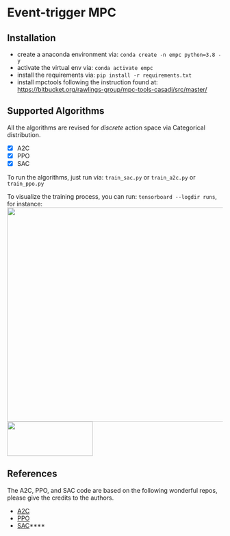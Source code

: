 # Event-trigger MPC

## Installation
- create a anaconda environment via: `conda create -n empc python=3.8 -y`
- activate the virtual env via: `conda activate empc`
- install the requirements via: `pip install -r requirements.txt`
- install mpctools following the instruction found at: https://bitbucket.org/rawlings-group/mpc-tools-casadi/src/master/


## Supported Algorithms
All the algorithms are revised for *discrete* action space via Categorical distribution. 
- [x] A2C
- [x] PPO
- [x] SAC

To run the algorithms, just run via: `train_sac.py` or `train_a2c.py` or `train_ppo.py`

To visualize the training process, you can run:  `tensorboard --logdir runs`, for instance:
<img src="https://user-images.githubusercontent.com/25771207/174673227-7f8fbaae-ddcb-437b-bd50-588f2de94ee8.png" width="700" height="500">
<img src="https://user-images.githubusercontent.com/25771207/174673245-efeb39b5-2f6e-4350-be2e-8eecebb5f3fb.png" width="200" height="80">

## References
The A2C, PPO, and SAC code are based on the following wonderful repos, please give the credits to
the authors.
- [A2C](https://github.com/dongminlee94/deep_rl)
- [PPO](https://github.com/RPC2/PPO)
- [SAC](https://github.com/ku2482/sac-discrete.pytorch)****